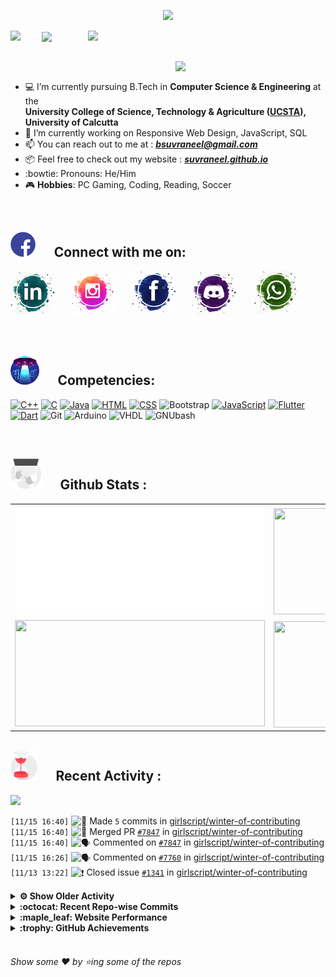 <!--
[![Header](https://raw.githubusercontent.com/Suvraneel/Suvraneel/master/res/Github%20readme%20Header.png "Portfolio Website")]
(https://suvraneel.github.io/)
-->
<p align="center">
<img src="https://profile-counter.glitch.me/{Suvraneel}/count.svg"></p>

<p>
  <a href=https://open.spotify.com/user/4bio4arq8izb9sba4ly6al54v>
   <img align="right" src="https://spotify-diablo.vercel.app/api/spotify" height=auto width="380">
  </a>
  <img align="center" src="https://readme-typing-svg.herokuapp.com?font=Playfair+Display&color=F70000&size=30&center=true&vCenter=true&multiline=true&weight=100&height=100&width=220&lines=Hey+there%2C;I'm+Suvraneel+!">
  <img align="left" src="https://media.tenor.com/images/043986fe5f470eeb6d86515e6cda30fe/tenor.gif" width="50">
</p>
<br>
<a href="https://suvraneel.github.io" target="_blank"><img align='right' src="https://raw.githubusercontent.com/Suvraneel/Suvraneel/master/res/readme_banner.gif" width="240" height="auto"></a>
<br>

- :computer: I’m currently pursuing B.Tech in **Computer Science & Engineering** at the  
   **University College of Science, Technology & Agriculture ([UCSTA](http://www.caluniv-ucsta.net/)), University of Calcutta**
- :crystal_ball: I’m currently working on Responsive Web Design, JavaScript, SQL
- :mailbox: You can reach out to me at : ***bsuvraneel@gmail.com***
- :package: Feel free to check out my website : [***suvraneel.github.io***](https://suvraneel.github.io/)
- :bowtie: Pronouns: He/Him
- :video_game: **Hobbies**: PC Gaming, Coding, Reading, Soccer

<br>
<h2 align=left>
<img src="https://raw.githubusercontent.com/Suvraneel/Suvraneel/master/res/social.gif" height="40" width= auto>
&nbsp;&nbsp;&nbsp;&nbsp;
Connect with me on:
<br></h2>

<p>
<a href="https://www.linkedin.com/in/suvraneel-bhuin" target="_blank">
<img src="https://raw.githubusercontent.com/Suvraneel/Suvraneel/master/res/in.png" height="70" width= auto></a>
&nbsp;&nbsp;&nbsp;&nbsp;&nbsp;
<a href="https://www.instagram.com/el_diablo_suvraneel" target="_blank">
<img src="https://github.com/Suvraneel/Suvraneel/blob/master/res/ig.png" height="70" width= auto></a>
&nbsp;&nbsp;&nbsp;&nbsp;&nbsp;
<!--<a href="https://github.com/Suvraneel" target="_blank">
<img src="https://raw.githubusercontent.com/Suvraneel/Suvraneel/master/res/github.png" height="35" width= auto></a>
&nbsp;&nbsp;&nbsp;&nbsp;&nbsp;-->
<a href="https://www.facebook.com/suvraneel.bhuin" target="_blank">
<img src="https://raw.githubusercontent.com/Suvraneel/Suvraneel/master/res/fb.png" height="70" width= auto></a>
&nbsp;&nbsp;&nbsp;&nbsp;&nbsp;
<a href="https://discord.com/users/851345743935045652/" id="discord">
<img src="https://raw.githubusercontent.com/Suvraneel/Suvraneel/master/res/dc.jpg" height="70" width= auto></a>
&nbsp;&nbsp;&nbsp;&nbsp;&nbsp;
<a href="https://api.whatsapp.com/send?phone=917001967224&text=Hi!%20Suvraneel!!" id="whatsapp">
<img src="https://raw.githubusercontent.com/Suvraneel/Suvraneel/master/res/wp.png" height="70" width= auto></a>
</p>

<!-- Attribution: "Icon made by Freepik from www.flaticon.com"-->
<!--
- **Gmail**: &nbsp;&nbsp;&nbsp;&nbsp;&nbsp;&nbsp;&nbsp;&nbsp;&nbsp;&nbsp;&nbsp;&nbsp; bsuvraneel@gmail.com
- **LinkedIn**: &nbsp;&nbsp;&nbsp;&nbsp;&nbsp;&nbsp;&nbsp;&nbsp; https://www.linkedin.com/in/suvraneel-bhuin/
- **Facebook**: &nbsp;&nbsp;&nbsp;&nbsp;&nbsp;&nbsp; https://www.facebook.com/suvraneel.bhuin
- **Instagram**: &nbsp;&nbsp;&nbsp;&nbsp;&nbsp; https://www.instagram.com/el_diablo_suvraneel
- **Discord**: &nbsp;&nbsp;&nbsp;&nbsp;&nbsp;&nbsp;&nbsp;&nbsp;&nbsp; https://discord.com/users/851345743935045652/
- **WhatsApp**: &nbsp;&nbsp;&nbsp; [+91 7001967224](https://api.whatsapp.com/send?phone=917001967224&text=Hi!%20Suvraneel!!)
-->

<br>
<h2 align=left>
<img src="https://raw.githubusercontent.com/Suvraneel/Suvraneel/master/res/ufo.gif" height="50" width= auto>
&nbsp;&nbsp;&nbsp;&nbsp;
Competencies:
<br></h2>

[![C++](https://img.shields.io/badge/CPP-blue?style=for-the-badge&logo=cplusplus&labelColor=006199)](https://github.com/Suvraneel/Codechef/search?l=c%2B%2B)
[![C](https://img.shields.io/badge/C-black?style=for-the-badge&logo=c&labelColor=black&color=404040)](https://github.com/Suvraneel/Codechef/search?l=C)
[![Java](https://img.shields.io/badge/Java-orange?style=for-the-badge&logo=java&labelColor=e65c00&color=FE7D37)](https://github.com/Suvraneel/Codechef/search?l=Java)
[![HTML](https://img.shields.io/badge/HTML5-black?style=for-the-badge&logo=html5&labelColor=black&color=red)](https://github.com/Suvraneel/Suvraneel.github.io/search?l=html)
[![CSS](https://img.shields.io/badge/CSS3-blue?style=for-the-badge&logo=css3&labelColor=006199)](https://github.com/Suvraneel/Suvraneel.github.io/search?l=CSS)
![Bootstrap](https://img.shields.io/badge/Bootstrap-purple?style=for-the-badge&logo=bootstrap&labelColor=black&color=7952B3)
[![JavaScript](https://img.shields.io/badge/Javascript-yellow?style=for-the-badge&logo=javascript&labelColor=black&color=DFA200)](https://github.com/Suvraneel/Suvraneel/search?l=javascript)
[![Flutter](https://img.shields.io/badge/Flutter-blue?style=for-the-badge&logo=flutter&labelColor=0a97c2&color=0dbdf2)](https://github.com/Suvraneel/Diablo-Music/search?l=dart)
[![Dart](https://img.shields.io/badge/Dart-blue?style=for-the-badge&logo=dart&labelColor=1f7a7a&color=2eb8b8)](https://github.com/Suvraneel/Diablo-Music/search?l=dart)
![Git](https://img.shields.io/badge/Git-red?style=for-the-badge&logo=git&labelColor=black&color=red)
![Arduino](https://img.shields.io/badge/Arduino-blue?style=for-the-badge&logo=arduino&labelColor=black&color=00979D)
![VHDL](https://img.shields.io/badge/VHDL-red?style=for-the-badge&logo=xilinx&labelColor=cc0000&color=ff4d4d)
![GNUbash](https://img.shields.io/badge/GNU_Bash-blue?style=for-the-badge&logo=gnubash&labelColor=black&color=4EAA25)

<br>
<h2 align=left>
<img src="https://raw.githubusercontent.com/Suvraneel/Suvraneel/master/res/laptop.gif" height="50" width= auto>
&nbsp;&nbsp;&nbsp;&nbsp;
Github Stats :
<br></h2>

<table>
  <tr>
    <td align="center">
      <img alt="" width="400" src="https://github.com/Suvraneel/Suvraneel/blob/master/metrics.plugin.isocalendar.svg">
    </td>
    <td align="center">
        <img align="right" src ="https://github-readme-stats.vercel.app/api/top-langs/?username=suvraneel&layout=compact&hide_border=true&theme=vision-friendly-dark&langs_count=10&hide=jupyter%20notebook,tex,php" height="170px" width="360px">
    </td>
  </tr>
  <tr>
    <td align="center">
      <img alt="" width="400" src="https://github-readme-stats.vercel.app/api?username=suvraneel&show_icons=true&theme=vision-friendly-dark&hide_border=true" width="360px" height="170px" >
    </td>
    <td align="center">
        <img align="right" src ="https://github-readme-streak-stats.herokuapp.com?user=suvraneel&theme=vision-friendly-dark&hide_border=true" width="360px" height="170px">
    </td>
  </tr>
</table>

<!--
  <img align="left" src="https://github.com/lowlighter/lowlighter/blob/master/metrics.plugin.isocalendar.svg" width="300" height="180">
  <img align="right" src ="https://github-readme-stats.vercel.app/api/top-langs/?username=suvraneel&layout=compact&hide_border=true&theme=vision-friendly-dark&langs_count=10&hide=jupyter%20notebook,tex,php" width="300" height="180">
  <img align="left" src = "https://github-readme-stats.vercel.app/api?username=suvraneel&show_icons=true&theme=vision-friendly-dark&hide_border=true" width="300" height="180">
  <img align="right" src = "https://github-readme-streak-stats.herokuapp.com?user=suvraneel&theme=vision-friendly-dark&hide_border=true" width="300" height="180">
-->

<h2 align="left">
<img src="https://raw.githubusercontent.com/Suvraneel/Suvraneel/master/res/hourglass1.gif" height="50" width= auto>
&nbsp;&nbsp;&nbsp;&nbsp;
Recent Activity :
<br></h2>

<img src="https://activity-graph.herokuapp.com/graph?username=Suvraneel&bg_color=000000&line=ffb812&area=true&color=8135fc&hide_border=true&hide_title=true">

<!--START_SECTION:activity-->
`[11/15 16:40]` <img alt="📝" src="https://github.com/cheesits456/github-activity-readme/raw/master/icons/commit.png" align="top" height="18"> Made `5` commits in [girlscript/winter-of-contributing](https://github.com/girlscript/winter-of-contributing)  
`[11/15 16:40]` <img alt="🎉" src="https://github.com/cheesits456/github-activity-readme/raw/master/icons/merge.png" align="top" height="18"> Merged PR [`#7847`](https://github.com//girlscript/winter-of-contributing/pull/7847 'Dynamic Programming : Rod Cutting') in [girlscript/winter-of-contributing](https://github.com/girlscript/winter-of-contributing)  
`[11/15 16:40]` <img alt="🗣" src="https://github.com/cheesits456/github-activity-readme/raw/master/icons/comment.png" align="top" height="18"> Commented on [`#7847`](https://github.com//girlscript/winter-of-contributing/issues/7847 'Dynamic Programming : Rod Cutting') in [girlscript/winter-of-contributing](https://github.com/girlscript/winter-of-contributing)  
`[11/15 16:26]` <img alt="🗣" src="https://github.com/cheesits456/github-activity-readme/raw/master/icons/comment.png" align="top" height="18"> Commented on [`#7760`](https://github.com//girlscript/winter-of-contributing/issues/7760 'OS - Shortest Job First Scheduling') in [girlscript/winter-of-contributing](https://github.com/girlscript/winter-of-contributing)  
`[11/13 13:22]` <img alt="❗️" src="https://github.com/cheesits456/github-activity-readme/raw/master/icons/issue.png" align="top" height="18"> Closed issue [`#1341`](https://github.com//girlscript/winter-of-contributing/issues/1341 'C_CPP: Single Inheritance Documentation') in [girlscript/winter-of-contributing](https://github.com/girlscript/winter-of-contributing)  

<details><summary><b> ⚙️ Show Older Activity</b></summary>

`[11/13 13:20]` <img alt="❌" src="https://github.com/cheesits456/github-activity-readme/raw/master/icons/pr-close.png" align="top" height="18"> Closed PR [`#6431`](https://github.com//girlscript/winter-of-contributing/pull/6431 'Structured Binding') in [girlscript/winter-of-contributing](https://github.com/girlscript/winter-of-contributing)  
`[11/13 13:19]` <img alt="❗️" src="https://github.com/cheesits456/github-activity-readme/raw/master/icons/issue.png" align="top" height="18"> Closed issue [`#7213`](https://github.com//girlscript/winter-of-contributing/issues/7213 'C_CPP: Why to Overload Operators Using Friend Functions?') in [girlscript/winter-of-contributing](https://github.com/girlscript/winter-of-contributing)  
`[11/13 13:19]` <img alt="📝" src="https://github.com/cheesits456/github-activity-readme/raw/master/icons/commit.png" align="top" height="18"> Made `5` commits in [girlscript/winter-of-contributing](https://github.com/girlscript/winter-of-contributing)  
`[11/13 13:19]` <img alt="🎉" src="https://github.com/cheesits456/github-activity-readme/raw/master/icons/merge.png" align="top" height="18"> Merged PR [`#7660`](https://github.com//girlscript/winter-of-contributing/pull/7660 'C_CPP: Why To Overload Operators Using Friend Functions') in [girlscript/winter-of-contributing](https://github.com/girlscript/winter-of-contributing)  
`[11/13 13:19]` <img alt="🗣" src="https://github.com/cheesits456/github-activity-readme/raw/master/icons/comment.png" align="top" height="18"> Commented on [`#7660`](https://github.com//girlscript/winter-of-contributing/issues/7660 'C_CPP: Why To Overload Operators Using Friend Functions') in [girlscript/winter-of-contributing](https://github.com/girlscript/winter-of-contributing)  
`[11/13 13:15]` <img alt="🗣" src="https://github.com/cheesits456/github-activity-readme/raw/master/icons/comment.png" align="top" height="18"> Commented on [`#7761`](https://github.com//girlscript/winter-of-contributing/issues/7761 'LCA of a Binary Tree') in [girlscript/winter-of-contributing](https://github.com/girlscript/winter-of-contributing)  
`[11/13 13:15]` <img alt="🎉" src="https://github.com/cheesits456/github-activity-readme/raw/master/icons/merge.png" align="top" height="18"> Merged PR [`#7761`](https://github.com//girlscript/winter-of-contributing/pull/7761 'LCA of a Binary Tree') in [girlscript/winter-of-contributing](https://github.com/girlscript/winter-of-contributing)  
`[11/13 13:15]` <img alt="📝" src="https://github.com/cheesits456/github-activity-readme/raw/master/icons/commit.png" align="top" height="18"> Made `7` commits in [girlscript/winter-of-contributing](https://github.com/girlscript/winter-of-contributing)  
`[11/13 13:10]` <img alt="❌" src="https://github.com/cheesits456/github-activity-readme/raw/master/icons/pr-close.png" align="top" height="18"> Closed PR [`#6421`](https://github.com//girlscript/winter-of-contributing/pull/6421 'Added inherit.md') in [girlscript/winter-of-contributing](https://github.com/girlscript/winter-of-contributing)  
`[11/13 13:08]` <img alt="🗣" src="https://github.com/cheesits456/github-activity-readme/raw/master/icons/comment.png" align="top" height="18"> Commented on [`#7760`](https://github.com//girlscript/winter-of-contributing/issues/7760 'OS - Shortest Job First Scheduling') in [girlscript/winter-of-contributing](https://github.com/girlscript/winter-of-contributing)  
`[11/11 19:43]` <img alt="❗️" src="https://github.com/cheesits456/github-activity-readme/raw/master/icons/issue.png" align="top" height="18"> Closed issue [`#7640`](https://github.com//girlscript/winter-of-contributing/issues/7640 'Adding Roman to Integer code to Brute Force') in [girlscript/winter-of-contributing](https://github.com/girlscript/winter-of-contributing)  
`[11/11 19:43]` <img alt="🗣" src="https://github.com/cheesits456/github-activity-readme/raw/master/icons/comment.png" align="top" height="18"> Commented on [`#7652`](https://github.com//girlscript/winter-of-contributing/issues/7652 'Create roman_to_integer.md') in [girlscript/winter-of-contributing](https://github.com/girlscript/winter-of-contributing)  
`[11/11 19:42]` <img alt="📝" src="https://github.com/cheesits456/github-activity-readme/raw/master/icons/commit.png" align="top" height="18"> Made `11` commits in [girlscript/winter-of-contributing](https://github.com/girlscript/winter-of-contributing)  
`[11/11 19:42]` <img alt="🎉" src="https://github.com/cheesits456/github-activity-readme/raw/master/icons/merge.png" align="top" height="18"> Merged PR [`#7652`](https://github.com//girlscript/winter-of-contributing/pull/7652 'Create roman_to_integer.md') in [girlscript/winter-of-contributing](https://github.com/girlscript/winter-of-contributing)  
`[11/11 11:10]` <img alt="🔍" src="https://github.com/cheesits456/github-activity-readme/raw/master/icons/review.png" align="top" height="18"> Reviewed [`#7652`](https://github.com//girlscript/winter-of-contributing/pull/7652 'Create roman_to_integer.md') in [girlscript/winter-of-contributing](https://github.com/girlscript/winter-of-contributing)  
`[11/11 07:25]` <img alt="🔍" src="https://github.com/cheesits456/github-activity-readme/raw/master/icons/review.png" align="top" height="18"> Reviewed [`#7652`](https://github.com//girlscript/winter-of-contributing/pull/7652 'Create roman_to_integer.md') in [girlscript/winter-of-contributing](https://github.com/girlscript/winter-of-contributing)  
`[11/11 07:25]` <img alt="🔍" src="https://github.com/cheesits456/github-activity-readme/raw/master/icons/review.png" align="top" height="18"> Reviewed [`#7652`](https://github.com//girlscript/winter-of-contributing/pull/7652 'Create roman_to_integer.md') in [girlscript/winter-of-contributing](https://github.com/girlscript/winter-of-contributing)  
`[11/11 07:21]` <img alt="❗️" src="https://github.com/cheesits456/github-activity-readme/raw/master/icons/issue.png" align="top" height="18"> Closed issue [`#7461`](https://github.com//girlscript/winter-of-contributing/issues/7461 'Input Buffer') in [girlscript/winter-of-contributing](https://github.com/girlscript/winter-of-contributing)  
`[11/11 07:21]` <img alt="📝" src="https://github.com/cheesits456/github-activity-readme/raw/master/icons/commit.png" align="top" height="18"> Made `2` commits in [girlscript/winter-of-contributing](https://github.com/girlscript/winter-of-contributing)  
`[11/11 07:21]` <img alt="🎉" src="https://github.com/cheesits456/github-activity-readme/raw/master/icons/merge.png" align="top" height="18"> Merged PR [`#7680`](https://github.com//girlscript/winter-of-contributing/pull/7680 'Input Buffer') in [girlscript/winter-of-contributing](https://github.com/girlscript/winter-of-contributing)  
`[11/10 21:11]` <img alt="❗️" src="https://github.com/cheesits456/github-activity-readme/raw/master/icons/issue.png" align="top" height="18"> Closed issue [`#4858`](https://github.com//girlscript/winter-of-contributing/issues/4858 'stringstream in cpp') in [girlscript/winter-of-contributing](https://github.com/girlscript/winter-of-contributing)  
`[11/10 21:10]` <img alt="❌" src="https://github.com/cheesits456/github-activity-readme/raw/master/icons/pr-close.png" align="top" height="18"> Closed PR [`#5042`](https://github.com//girlscript/winter-of-contributing/pull/5042 ' String stream #4858') in [girlscript/winter-of-contributing](https://github.com/girlscript/winter-of-contributing)  
`[11/10 21:09]` <img alt="❌" src="https://github.com/cheesits456/github-activity-readme/raw/master/icons/pr-close.png" align="top" height="18"> Closed PR [`#4534`](https://github.com//girlscript/winter-of-contributing/pull/4534 'C/CPP: Operator Precedence') in [girlscript/winter-of-contributing](https://github.com/girlscript/winter-of-contributing)  
`[11/10 21:09]` <img alt="❌" src="https://github.com/cheesits456/github-activity-readme/raw/master/icons/pr-close.png" align="top" height="18"> Closed PR [`#4126`](https://github.com//girlscript/winter-of-contributing/pull/4126 'Added documentation') in [girlscript/winter-of-contributing](https://github.com/girlscript/winter-of-contributing)  
`[11/10 21:08]` <img alt="❗️" src="https://github.com/cheesits456/github-activity-readme/raw/master/icons/issue.png" align="top" height="18"> Closed issue [`#6828`](https://github.com//girlscript/winter-of-contributing/issues/6828 'Introduction of Competitive Programming') in [girlscript/winter-of-contributing](https://github.com/girlscript/winter-of-contributing)  
`[11/10 21:08]` <img alt="❌" src="https://github.com/cheesits456/github-activity-readme/raw/master/icons/pr-close.png" align="top" height="18"> Closed PR [`#6829`](https://github.com//girlscript/winter-of-contributing/pull/6829 'Introduction of Competitive Programming') in [girlscript/winter-of-contributing](https://github.com/girlscript/winter-of-contributing)  
`[11/10 21:07]` <img alt="❌" src="https://github.com/cheesits456/github-activity-readme/raw/master/icons/pr-close.png" align="top" height="18"> Closed PR [`#5173`](https://github.com//girlscript/winter-of-contributing/pull/5173 'upper_triangular_matrix.md') in [girlscript/winter-of-contributing](https://github.com/girlscript/winter-of-contributing)  
`[11/10 21:06]` <img alt="❌" src="https://github.com/cheesits456/github-activity-readme/raw/master/icons/pr-close.png" align="top" height="18"> Closed PR [`#5094`](https://github.com//girlscript/winter-of-contributing/pull/5094 'Documentation on Introduction of Heaps') in [girlscript/winter-of-contributing](https://github.com/girlscript/winter-of-contributing)  
`[11/10 21:06]` <img alt="❗️" src="https://github.com/cheesits456/github-activity-readme/raw/master/icons/issue.png" align="top" height="18"> Closed issue [`#863`](https://github.com//girlscript/winter-of-contributing/issues/863 'C_CPP : Looping Control Structure') in [girlscript/winter-of-contributing](https://github.com/girlscript/winter-of-contributing)  
`[11/10 21:05]` <img alt="❌" src="https://github.com/cheesits456/github-activity-readme/raw/master/icons/pr-close.png" align="top" height="18"> Closed PR [`#4189`](https://github.com//girlscript/winter-of-contributing/pull/4189 'C_CPP : added  `Looping Control Structure.md` in C/C++') in [girlscript/winter-of-contributing](https://github.com/girlscript/winter-of-contributing)  
`[11/10 21:04]` <img alt="🗣" src="https://github.com/cheesits456/github-activity-readme/raw/master/icons/comment.png" align="top" height="18"> Commented on [`#7680`](https://github.com//girlscript/winter-of-contributing/issues/7680 'Input Buffer') in [girlscript/winter-of-contributing](https://github.com/girlscript/winter-of-contributing)  
`[11/10 21:04]` <img alt="❗️" src="https://github.com/cheesits456/github-activity-readme/raw/master/icons/issue.png" align="top" height="18"> Closed issue [`#7376`](https://github.com//girlscript/winter-of-contributing/issues/7376 'Operations in Binary Tree') in [girlscript/winter-of-contributing](https://github.com/girlscript/winter-of-contributing)  
`[11/10 21:04]` <img alt="🗣" src="https://github.com/cheesits456/github-activity-readme/raw/master/icons/comment.png" align="top" height="18"> Commented on [`#7705`](https://github.com//girlscript/winter-of-contributing/issues/7705 'Create Basic_operations.md') in [girlscript/winter-of-contributing](https://github.com/girlscript/winter-of-contributing)  
`[11/10 21:03]` <img alt="📝" src="https://github.com/cheesits456/github-activity-readme/raw/master/icons/commit.png" align="top" height="18"> Made `4` commits in [girlscript/winter-of-contributing](https://github.com/girlscript/winter-of-contributing)  
`[11/10 21:03]` <img alt="🎉" src="https://github.com/cheesits456/github-activity-readme/raw/master/icons/merge.png" align="top" height="18"> Merged PR [`#7705`](https://github.com//girlscript/winter-of-contributing/pull/7705 'Create Basic_operations.md') in [girlscript/winter-of-contributing](https://github.com/girlscript/winter-of-contributing)  
`[11/10 15:16]` <img alt="📝" src="https://github.com/cheesits456/github-activity-readme/raw/master/icons/commit.png" align="top" height="18"> Made `1` commit in [Suvraneel/fcc-machine-learning-with-python](https://github.com/Suvraneel/fcc-machine-learning-with-python)  
`[11/10 14:43]` <img alt="⭐" src="https://github.com/cheesits456/github-activity-readme/raw/master/icons/star.png" align="top" height="18"> Starred [hemenkapadia/getbhavcopy](https://github.com/hemenkapadia/getbhavcopy)  
`[11/10 14:41]` <img alt="⭐" src="https://github.com/cheesits456/github-activity-readme/raw/master/icons/star.png" align="top" height="18"> Starred [chakra-ui/chakra-ui](https://github.com/chakra-ui/chakra-ui)  
`[11/10 11:06]` <img alt="⭐" src="https://github.com/cheesits456/github-activity-readme/raw/master/icons/star.png" align="top" height="18"> Starred [react-designer/react-designer](https://github.com/react-designer/react-designer)  
`[11/10 10:53]` <img alt="⭐" src="https://github.com/cheesits456/github-activity-readme/raw/master/icons/star.png" align="top" height="18"> Starred [brillout/awesome-react-components](https://github.com/brillout/awesome-react-components)  
`[11/09 12:52]` <img alt="🗣" src="https://github.com/cheesits456/github-activity-readme/raw/master/icons/comment.png" align="top" height="18"> Commented on [`#7365`](https://github.com//girlscript/winter-of-contributing/issues/7365 'Infix To Postfix in C') in [girlscript/winter-of-contributing](https://github.com/girlscript/winter-of-contributing)  
`[11/09 12:47]` <img alt="❗️" src="https://github.com/cheesits456/github-activity-readme/raw/master/icons/issue.png" align="top" height="18"> Closed issue [`#6722`](https://github.com//girlscript/winter-of-contributing/issues/6722 'Revesing a Queue') in [girlscript/winter-of-contributing](https://github.com/girlscript/winter-of-contributing)  
`[11/09 12:47]` <img alt="📝" src="https://github.com/cheesits456/github-activity-readme/raw/master/icons/commit.png" align="top" height="18"> Made `11` commits in [girlscript/winter-of-contributing](https://github.com/girlscript/winter-of-contributing)  
`[11/09 12:47]` <img alt="🎉" src="https://github.com/cheesits456/github-activity-readme/raw/master/icons/merge.png" align="top" height="18"> Merged PR [`#7169`](https://github.com//girlscript/winter-of-contributing/pull/7169 'Reversing a queue') in [girlscript/winter-of-contributing](https://github.com/girlscript/winter-of-contributing)  
`[11/09 12:46]` <img alt="📝" src="https://github.com/cheesits456/github-activity-readme/raw/master/icons/commit.png" align="top" height="18"> Made `1` commit in [stutimohta20/winter-of-contributing](https://github.com/stutimohta20/winter-of-contributing)  
`[11/09 12:45]` <img alt="🗣" src="https://github.com/cheesits456/github-activity-readme/raw/master/icons/comment.png" align="top" height="18"> Commented on [`#7169`](https://github.com//girlscript/winter-of-contributing/issues/7169 'Reversing a queue') in [girlscript/winter-of-contributing](https://github.com/girlscript/winter-of-contributing)  
`[11/09 11:23]` <img alt="🔍" src="https://github.com/cheesits456/github-activity-readme/raw/master/icons/review.png" align="top" height="18"> Reviewed [`#7169`](https://github.com//girlscript/winter-of-contributing/pull/7169 'Reversing a queue') in [girlscript/winter-of-contributing](https://github.com/girlscript/winter-of-contributing)  
`[11/09 11:23]` <img alt="🔍" src="https://github.com/cheesits456/github-activity-readme/raw/master/icons/review.png" align="top" height="18"> Reviewed [`#7169`](https://github.com//girlscript/winter-of-contributing/pull/7169 'Reversing a queue') in [girlscript/winter-of-contributing](https://github.com/girlscript/winter-of-contributing)  
`[11/09 11:18]` <img alt="📝" src="https://github.com/cheesits456/github-activity-readme/raw/master/icons/commit.png" align="top" height="18"> Made `2` commits in [Suvraneel/Suvraneel](https://github.com/Suvraneel/Suvraneel)  
`[11/09 11:18]` <img alt="🎉" src="https://github.com/cheesits456/github-activity-readme/raw/master/icons/merge.png" align="top" height="18"> Merged PR [`#18`](https://github.com//Suvraneel/Suvraneel/pull/18 '[ImgBot] Optimize images') in [Suvraneel/Suvraneel](https://github.com/Suvraneel/Suvraneel)  
`[11/09 11:17]` <img alt="🔍" src="https://github.com/cheesits456/github-activity-readme/raw/master/icons/review.png" align="top" height="18"> Reviewed [`#7387`](https://github.com//girlscript/winter-of-contributing/pull/7387 'Calendar In C') in [girlscript/winter-of-contributing](https://github.com/girlscript/winter-of-contributing)  
`[11/09 11:17]` <img alt="🔍" src="https://github.com/cheesits456/github-activity-readme/raw/master/icons/review.png" align="top" height="18"> Reviewed [`#7387`](https://github.com//girlscript/winter-of-contributing/pull/7387 'Calendar In C') in [girlscript/winter-of-contributing](https://github.com/girlscript/winter-of-contributing)  
`[11/09 11:15]` <img alt="❗️" src="https://github.com/cheesits456/github-activity-readme/raw/master/icons/issue.png" align="top" height="18"> Closed issue [`#7424`](https://github.com//girlscript/winter-of-contributing/issues/7424 'Undefined Behaviour in C and CPP') in [girlscript/winter-of-contributing](https://github.com/girlscript/winter-of-contributing)  
`[11/09 11:14]` <img alt="📝" src="https://github.com/cheesits456/github-activity-readme/raw/master/icons/commit.png" align="top" height="18"> Made `4` commits in [girlscript/winter-of-contributing](https://github.com/girlscript/winter-of-contributing)  
`[11/09 11:14]` <img alt="🎉" src="https://github.com/cheesits456/github-activity-readme/raw/master/icons/merge.png" align="top" height="18"> Merged PR [`#7428`](https://github.com//girlscript/winter-of-contributing/pull/7428 'Undefined Behaviour in C/CPP') in [girlscript/winter-of-contributing](https://github.com/girlscript/winter-of-contributing)  
`[11/08 20:07]` <img alt="📝" src="https://github.com/cheesits456/github-activity-readme/raw/master/icons/commit.png" align="top" height="18"> Made `1` commit in [Suvraneel/fcc-machine-learning-with-python](https://github.com/Suvraneel/fcc-machine-learning-with-python)  
`[11/08 19:24]` <img alt="⭐" src="https://github.com/cheesits456/github-activity-readme/raw/master/icons/star.png" align="top" height="18"> Starred [swapniljariwala/nsepy](https://github.com/swapniljariwala/nsepy)  
`[11/08 19:21]` <img alt="📝" src="https://github.com/cheesits456/github-activity-readme/raw/master/icons/commit.png" align="top" height="18"> Made `1` commit in [Suvraneel/fcc-machine-learning-with-python](https://github.com/Suvraneel/fcc-machine-learning-with-python)  
`[11/08 16:18]` <img alt="⭐" src="https://github.com/cheesits456/github-activity-readme/raw/master/icons/star.png" align="top" height="18"> Starred [oukleon/CSCI795_finalproject_Stock_prediction](https://github.com/oukleon/CSCI795_finalproject_Stock_prediction)  
`[11/07 19:08]` <img alt="❗️" src="https://github.com/cheesits456/github-activity-readme/raw/master/icons/issue.png" align="top" height="18"> Closed issue [`#7439`](https://github.com//girlscript/winter-of-contributing/issues/7439 'Railway Reservation System') in [girlscript/winter-of-contributing](https://github.com/girlscript/winter-of-contributing)  
`[11/07 19:08]` <img alt="📝" src="https://github.com/cheesits456/github-activity-readme/raw/master/icons/commit.png" align="top" height="18"> Made `4` commits in [girlscript/winter-of-contributing](https://github.com/girlscript/winter-of-contributing)  
`[11/07 19:08]` <img alt="🎉" src="https://github.com/cheesits456/github-activity-readme/raw/master/icons/merge.png" align="top" height="18"> Merged PR [`#7443`](https://github.com//girlscript/winter-of-contributing/pull/7443 'Railway Reservation System') in [girlscript/winter-of-contributing](https://github.com/girlscript/winter-of-contributing)  
`[11/07 07:49]` <img alt="📝" src="https://github.com/cheesits456/github-activity-readme/raw/master/icons/commit.png" align="top" height="18"> Made `2` commits in [Suvraneel/Suvraneel](https://github.com/Suvraneel/Suvraneel)  
`[11/07 07:49]` <img alt="🎉" src="https://github.com/cheesits456/github-activity-readme/raw/master/icons/merge.png" align="top" height="18"> Merged PR [`#17`](https://github.com//Suvraneel/Suvraneel/pull/17 '[ImgBot] Optimize images') in [Suvraneel/Suvraneel](https://github.com/Suvraneel/Suvraneel)  
`[11/07 07:48]` <img alt="🗣" src="https://github.com/cheesits456/github-activity-readme/raw/master/icons/comment.png" align="top" height="18"> Commented on [`#7382`](https://github.com//girlscript/winter-of-contributing/issues/7382 'Constant Declaration') in [girlscript/winter-of-contributing](https://github.com/girlscript/winter-of-contributing)  
`[11/07 07:48]` <img alt="❗️" src="https://github.com/cheesits456/github-activity-readme/raw/master/icons/issue.png" align="top" height="18"> Closed issue [`#7380`](https://github.com//girlscript/winter-of-contributing/issues/7380 'Constant Declaration') in [girlscript/winter-of-contributing](https://github.com/girlscript/winter-of-contributing)  
`[11/07 07:48]` <img alt="📝" src="https://github.com/cheesits456/github-activity-readme/raw/master/icons/commit.png" align="top" height="18"> Made `3` commits in [girlscript/winter-of-contributing](https://github.com/girlscript/winter-of-contributing)  
`[11/07 07:48]` <img alt="🎉" src="https://github.com/cheesits456/github-activity-readme/raw/master/icons/merge.png" align="top" height="18"> Merged PR [`#7382`](https://github.com//girlscript/winter-of-contributing/pull/7382 'Constant Declaration') in [girlscript/winter-of-contributing](https://github.com/girlscript/winter-of-contributing)  
`[11/07 07:46]` <img alt="❗️" src="https://github.com/cheesits456/github-activity-readme/raw/master/icons/issue.png" align="top" height="18"> Closed issue [`#6208`](https://github.com//girlscript/winter-of-contributing/issues/6208 'Egg Dropping') in [girlscript/winter-of-contributing](https://github.com/girlscript/winter-of-contributing)  
`[11/07 07:46]` <img alt="📝" src="https://github.com/cheesits456/github-activity-readme/raw/master/icons/commit.png" align="top" height="18"> Made `6` commits in [girlscript/winter-of-contributing](https://github.com/girlscript/winter-of-contributing)  
`[11/07 07:46]` <img alt="🎉" src="https://github.com/cheesits456/github-activity-readme/raw/master/icons/merge.png" align="top" height="18"> Merged PR [`#6209`](https://github.com//girlscript/winter-of-contributing/pull/6209 'Egg Dropping') in [girlscript/winter-of-contributing](https://github.com/girlscript/winter-of-contributing)  
`[11/06 12:09]` <img alt="🗣" src="https://github.com/cheesits456/github-activity-readme/raw/master/icons/comment.png" align="top" height="18"> Commented on [`#7382`](https://github.com//girlscript/winter-of-contributing/issues/7382 'Constant Declaration') in [girlscript/winter-of-contributing](https://github.com/girlscript/winter-of-contributing)  
`[11/06 12:08]` <img alt="❗️" src="https://github.com/cheesits456/github-activity-readme/raw/master/icons/issue.png" align="top" height="18"> Closed issue [`#2038`](https://github.com//girlscript/winter-of-contributing/issues/2038 'Matrix ') in [girlscript/winter-of-contributing](https://github.com/girlscript/winter-of-contributing)  
`[11/06 12:07]` <img alt="❗️" src="https://github.com/cheesits456/github-activity-readme/raw/master/icons/issue.png" align="top" height="18"> Closed issue [`#7095`](https://github.com//girlscript/winter-of-contributing/issues/7095 'Program for matrix multiplication of 2-D array in c') in [girlscript/winter-of-contributing](https://github.com/girlscript/winter-of-contributing)  
`[11/06 12:07]` <img alt="📝" src="https://github.com/cheesits456/github-activity-readme/raw/master/icons/commit.png" align="top" height="18"> Made `6` commits in [girlscript/winter-of-contributing](https://github.com/girlscript/winter-of-contributing)  
`[11/06 12:07]` <img alt="🎉" src="https://github.com/cheesits456/github-activity-readme/raw/master/icons/merge.png" align="top" height="18"> Merged PR [`#7096`](https://github.com//girlscript/winter-of-contributing/pull/7096 'Program for matrix multiplication of 2-D array in c') in [girlscript/winter-of-contributing](https://github.com/girlscript/winter-of-contributing)  
`[11/06 12:07]` <img alt="🗣" src="https://github.com/cheesits456/github-activity-readme/raw/master/icons/comment.png" align="top" height="18"> Commented on [`#7096`](https://github.com//girlscript/winter-of-contributing/issues/7096 'Program for matrix multiplication of 2-D array in c') in [girlscript/winter-of-contributing](https://github.com/girlscript/winter-of-contributing)  
`[11/06 08:03]` <img alt="🔍" src="https://github.com/cheesits456/github-activity-readme/raw/master/icons/review.png" align="top" height="18"> Reviewed [`#6209`](https://github.com//girlscript/winter-of-contributing/pull/6209 'Egg Dropping') in [girlscript/winter-of-contributing](https://github.com/girlscript/winter-of-contributing)  
`[11/06 07:55]` <img alt="📝" src="https://github.com/cheesits456/github-activity-readme/raw/master/icons/commit.png" align="top" height="18"> Made `805` commits in [ikavyajain/winter-of-contributing](https://github.com/ikavyajain/winter-of-contributing)  
`[11/06 06:47]` <img alt="📝" src="https://github.com/cheesits456/github-activity-readme/raw/master/icons/commit.png" align="top" height="18"> Made `2` commits in [Suvraneel/Suvraneel](https://github.com/Suvraneel/Suvraneel)  
`[11/06 06:47]` <img alt="🎉" src="https://github.com/cheesits456/github-activity-readme/raw/master/icons/merge.png" align="top" height="18"> Merged PR [`#16`](https://github.com//Suvraneel/Suvraneel/pull/16 '[ImgBot] Optimize images') in [Suvraneel/Suvraneel](https://github.com/Suvraneel/Suvraneel)  
`[11/05 17:30]` <img alt="❌" src="https://github.com/cheesits456/github-activity-readme/raw/master/icons/pr-close.png" align="top" height="18"> Closed PR [`#1552`](https://github.com//girlscript/winter-of-contributing/pull/1552 'Python_Stack&_Queue') in [girlscript/winter-of-contributing](https://github.com/girlscript/winter-of-contributing)  
`[11/04 20:50]` <img alt="📝" src="https://github.com/cheesits456/github-activity-readme/raw/master/icons/commit.png" align="top" height="18"> Made `2` commits in [Suvraneel/Suvraneel](https://github.com/Suvraneel/Suvraneel)  
`[11/04 20:50]` <img alt="🎉" src="https://github.com/cheesits456/github-activity-readme/raw/master/icons/merge.png" align="top" height="18"> Merged PR [`#15`](https://github.com//Suvraneel/Suvraneel/pull/15 '[ImgBot] Optimize images') in [Suvraneel/Suvraneel](https://github.com/Suvraneel/Suvraneel)  
`[11/04 11:57]` <img alt="📝" src="https://github.com/cheesits456/github-activity-readme/raw/master/icons/commit.png" align="top" height="18"> Made `10` commits in [girlscript/winter-of-contributing](https://github.com/girlscript/winter-of-contributing)  
`[11/04 11:33]` <img alt="❗️" src="https://github.com/cheesits456/github-activity-readme/raw/master/icons/issue.png" align="top" height="18"> Closed issue [`#7122`](https://github.com//girlscript/winter-of-contributing/issues/7122 'C_CPP : Interpolation Search in document form') in [girlscript/winter-of-contributing](https://github.com/girlscript/winter-of-contributing)  
`[11/04 11:33]` <img alt="📝" src="https://github.com/cheesits456/github-activity-readme/raw/master/icons/commit.png" align="top" height="18"> Made `7` commits in [girlscript/winter-of-contributing](https://github.com/girlscript/winter-of-contributing)  
`[11/04 11:33]` <img alt="🎉" src="https://github.com/cheesits456/github-activity-readme/raw/master/icons/merge.png" align="top" height="18"> Merged PR [`#7126`](https://github.com//girlscript/winter-of-contributing/pull/7126 'C_CPP : Interpolation Search in Document Form') in [girlscript/winter-of-contributing](https://github.com/girlscript/winter-of-contributing)  
`[11/04 11:32]` <img alt="📝" src="https://github.com/cheesits456/github-activity-readme/raw/master/icons/commit.png" align="top" height="18"> Made `86` commits in [Pranshu321/winter-of-contributing](https://github.com/Pranshu321/winter-of-contributing)  
`[11/04 11:32]` <img alt="🔍" src="https://github.com/cheesits456/github-activity-readme/raw/master/icons/review.png" align="top" height="18"> Reviewed [`#7126`](https://github.com//girlscript/winter-of-contributing/pull/7126 'C_CPP : Interpolation Search in Document Form') in [girlscript/winter-of-contributing](https://github.com/girlscript/winter-of-contributing)  
`[11/04 11:32]` <img alt="📝" src="https://github.com/cheesits456/github-activity-readme/raw/master/icons/commit.png" align="top" height="18"> Made `1` commit in [Pranshu321/winter-of-contributing](https://github.com/Pranshu321/winter-of-contributing)  
`[11/04 11:31]` <img alt="📝" src="https://github.com/cheesits456/github-activity-readme/raw/master/icons/commit.png" align="top" height="18"> Made `2` commits in [girlscript/winter-of-contributing](https://github.com/girlscript/winter-of-contributing)  
`[11/04 11:29]` <img alt="❗️" src="https://github.com/cheesits456/github-activity-readme/raw/master/icons/issue.png" align="top" height="18"> Closed issue [`#7221`](https://github.com//girlscript/winter-of-contributing/issues/7221 'Audio for passing parameters to the function') in [girlscript/winter-of-contributing](https://github.com/girlscript/winter-of-contributing)  
`[11/04 11:29]` <img alt="📝" src="https://github.com/cheesits456/github-activity-readme/raw/master/icons/commit.png" align="top" height="18"> Made `3` commits in [girlscript/winter-of-contributing](https://github.com/girlscript/winter-of-contributing)  
`[11/04 11:29]` <img alt="🎉" src="https://github.com/cheesits456/github-activity-readme/raw/master/icons/merge.png" align="top" height="18"> Merged PR [`#7222`](https://github.com//girlscript/winter-of-contributing/pull/7222 'Added Audio for Passing Parameters to a function') in [girlscript/winter-of-contributing](https://github.com/girlscript/winter-of-contributing)  
`[11/04 11:28]` <img alt="❗️" src="https://github.com/cheesits456/github-activity-readme/raw/master/icons/issue.png" align="top" height="18"> Closed issue [`#7260`](https://github.com//girlscript/winter-of-contributing/issues/7260 'Middle Of a Singly Linked List [Documentation]') in [girlscript/winter-of-contributing](https://github.com/girlscript/winter-of-contributing)  
`[11/04 11:28]` <img alt="📝" src="https://github.com/cheesits456/github-activity-readme/raw/master/icons/commit.png" align="top" height="18"> Made `8` commits in [girlscript/winter-of-contributing](https://github.com/girlscript/winter-of-contributing)  
`[11/04 11:28]` <img alt="🎉" src="https://github.com/cheesits456/github-activity-readme/raw/master/icons/merge.png" align="top" height="18"> Merged PR [`#7261`](https://github.com//girlscript/winter-of-contributing/pull/7261 'Middle_Element_Of_Singly_Linked_List_C++.md') in [girlscript/winter-of-contributing](https://github.com/girlscript/winter-of-contributing)  
`[11/04 11:28]` <img alt="🗣" src="https://github.com/cheesits456/github-activity-readme/raw/master/icons/comment.png" align="top" height="18"> Commented on [`#7261`](https://github.com//girlscript/winter-of-contributing/issues/7261 'Middle_Element_Of_Singly_Linked_List_C++.md') in [girlscript/winter-of-contributing](https://github.com/girlscript/winter-of-contributing)  
`[11/04 11:25]` <img alt="🔍" src="https://github.com/cheesits456/github-activity-readme/raw/master/icons/review.png" align="top" height="18"> Reviewed [`#7126`](https://github.com//girlscript/winter-of-contributing/pull/7126 'C_CPP : Interpolation Search in Document Form') in [girlscript/winter-of-contributing](https://github.com/girlscript/winter-of-contributing)  
`[11/04 05:18]` <img alt="🗣" src="https://github.com/cheesits456/github-activity-readme/raw/master/icons/comment.png" align="top" height="18"> Commented on [`#7261`](https://github.com//girlscript/winter-of-contributing/issues/7261 'Create Middle_Element_Of_Singly_Linked_List_C++.md') in [girlscript/winter-of-contributing](https://github.com/girlscript/winter-of-contributing)  
`[11/03 21:29]` <img alt="📝" src="https://github.com/cheesits456/github-activity-readme/raw/master/icons/commit.png" align="top" height="18"> Made `2` commits in [Suvraneel/Suvraneel](https://github.com/Suvraneel/Suvraneel)  
`[11/03 21:29]` <img alt="🎉" src="https://github.com/cheesits456/github-activity-readme/raw/master/icons/merge.png" align="top" height="18"> Merged PR [`#14`](https://github.com//Suvraneel/Suvraneel/pull/14 '[ImgBot] Optimize images') in [Suvraneel/Suvraneel](https://github.com/Suvraneel/Suvraneel)  
`[11/03 20:48]` <img alt="🗣" src="https://github.com/cheesits456/github-activity-readme/raw/master/icons/comment.png" align="top" height="18"> Commented on [`#7103`](https://github.com//girlscript/winter-of-contributing/issues/7103 'C/C++: Card shuffle') in [girlscript/winter-of-contributing](https://github.com/girlscript/winter-of-contributing)  
`[11/03 20:46]` <img alt="🔍" src="https://github.com/cheesits456/github-activity-readme/raw/master/icons/review.png" align="top" height="18"> Reviewed [`#7103`](https://github.com//girlscript/winter-of-contributing/pull/7103 'C/C++: Card shuffle') in [girlscript/winter-of-contributing](https://github.com/girlscript/winter-of-contributing)  
`[11/03 20:46]` <img alt="🔍" src="https://github.com/cheesits456/github-activity-readme/raw/master/icons/review.png" align="top" height="18"> Reviewed [`#7103`](https://github.com//girlscript/winter-of-contributing/pull/7103 'C/C++: Card shuffle') in [girlscript/winter-of-contributing](https://github.com/girlscript/winter-of-contributing)  
`[11/03 15:18]` <img alt="❗️" src="https://github.com/cheesits456/github-activity-readme/raw/master/icons/issue.png" align="top" height="18"> Closed issue [`#6785`](https://github.com//girlscript/winter-of-contributing/issues/6785 'Dijkstra Algorithm [shortest path]') in [girlscript/winter-of-contributing](https://github.com/girlscript/winter-of-contributing)  
`[11/03 15:18]` <img alt="📝" src="https://github.com/cheesits456/github-activity-readme/raw/master/icons/commit.png" align="top" height="18"> Made `9` commits in [girlscript/winter-of-contributing](https://github.com/girlscript/winter-of-contributing)  
`[11/03 15:18]` <img alt="🎉" src="https://github.com/cheesits456/github-activity-readme/raw/master/icons/merge.png" align="top" height="18"> Merged PR [`#6856`](https://github.com//girlscript/winter-of-contributing/pull/6856 'Dijkstra\'s Algorithm') in [girlscript/winter-of-contributing](https://github.com/girlscript/winter-of-contributing)  
`[11/03 15:18]` <img alt="🗣" src="https://github.com/cheesits456/github-activity-readme/raw/master/icons/comment.png" align="top" height="18"> Commented on [`#6856`](https://github.com//girlscript/winter-of-contributing/issues/6856 'Dijkstra\'s Algorithm') in [girlscript/winter-of-contributing](https://github.com/girlscript/winter-of-contributing)  
`[11/03 13:53]` <img alt="🗣" src="https://github.com/cheesits456/github-activity-readme/raw/master/icons/comment.png" align="top" height="18"> Commented on [`#7232`](https://github.com//girlscript/winter-of-contributing/issues/7232 'Concepts of Friend Functions in Cpp') in [girlscript/winter-of-contributing](https://github.com/girlscript/winter-of-contributing)  
`[11/03 13:18]` <img alt="❗️" src="https://github.com/cheesits456/github-activity-readme/raw/master/icons/issue.png" align="top" height="18"> Closed issue [`#6724`](https://github.com//girlscript/winter-of-contributing/issues/6724 'Structured Binding') in [girlscript/winter-of-contributing](https://github.com/girlscript/winter-of-contributing)  
`[11/03 13:18]` <img alt="🗣" src="https://github.com/cheesits456/github-activity-readme/raw/master/icons/comment.png" align="top" height="18"> Commented on [`#6728`](https://github.com//girlscript/winter-of-contributing/issues/6728 'Structured Binding') in [girlscript/winter-of-contributing](https://github.com/girlscript/winter-of-contributing)  
`[11/03 13:18]` <img alt="📝" src="https://github.com/cheesits456/github-activity-readme/raw/master/icons/commit.png" align="top" height="18"> Made `7` commits in [girlscript/winter-of-contributing](https://github.com/girlscript/winter-of-contributing)  
`[11/03 13:18]` <img alt="🎉" src="https://github.com/cheesits456/github-activity-readme/raw/master/icons/merge.png" align="top" height="18"> Merged PR [`#6728`](https://github.com//girlscript/winter-of-contributing/pull/6728 'Structured Binding') in [girlscript/winter-of-contributing](https://github.com/girlscript/winter-of-contributing)  
`[11/03 13:17]` <img alt="📝" src="https://github.com/cheesits456/github-activity-readme/raw/master/icons/commit.png" align="top" height="18"> Made `2` commits in [Megha0606/winter-of-contributing](https://github.com/Megha0606/winter-of-contributing)  
`[11/03 11:53]` <img alt="🔍" src="https://github.com/cheesits456/github-activity-readme/raw/master/icons/review.png" align="top" height="18"> Reviewed [`#7126`](https://github.com//girlscript/winter-of-contributing/pull/7126 'C_CPP : Interpolation Search in Document Form') in [girlscript/winter-of-contributing](https://github.com/girlscript/winter-of-contributing)  
`[11/03 11:53]` <img alt="🔍" src="https://github.com/cheesits456/github-activity-readme/raw/master/icons/review.png" align="top" height="18"> Reviewed [`#7126`](https://github.com//girlscript/winter-of-contributing/pull/7126 'C_CPP : Interpolation Search in Document Form') in [girlscript/winter-of-contributing](https://github.com/girlscript/winter-of-contributing)  
`[11/03 11:51]` <img alt="🗣" src="https://github.com/cheesits456/github-activity-readme/raw/master/icons/comment.png" align="top" height="18"> Commented on [`#7087`](https://github.com//girlscript/winter-of-contributing/issues/7087 'Create Sort_two_array_without_extra_space.md') in [girlscript/winter-of-contributing](https://github.com/girlscript/winter-of-contributing)  
`[11/03 11:50]` <img alt="❌" src="https://github.com/cheesits456/github-activity-readme/raw/master/icons/pr-close.png" align="top" height="18"> Reopened PR [`#7087`](https://github.com//girlscript/winter-of-contributing/pull/7087 'Create Sort_two_array_without_extra_space.md') in [girlscript/winter-of-contributing](https://github.com/girlscript/winter-of-contributing)  
`[11/03 11:50]` <img alt="❌" src="https://github.com/cheesits456/github-activity-readme/raw/master/icons/pr-close.png" align="top" height="18"> Closed PR [`#7087`](https://github.com//girlscript/winter-of-contributing/pull/7087 'Create Sort_two_array_without_extra_space.md') in [girlscript/winter-of-contributing](https://github.com/girlscript/winter-of-contributing)  
`[11/03 11:47]` <img alt="🗣" src="https://github.com/cheesits456/github-activity-readme/raw/master/icons/comment.png" align="top" height="18"> Commented on [`#6331`](https://github.com//girlscript/winter-of-contributing/issues/6331 'Heap Sort in C') in [girlscript/winter-of-contributing](https://github.com/girlscript/winter-of-contributing)  
`[11/03 11:47]` <img alt="🔍" src="https://github.com/cheesits456/github-activity-readme/raw/master/icons/review.png" align="top" height="18"> Reviewed [`#6331`](https://github.com//girlscript/winter-of-contributing/pull/6331 'Heap Sort in C') in [girlscript/winter-of-contributing](https://github.com/girlscript/winter-of-contributing)  
`[11/03 11:46]` <img alt="❌" src="https://github.com/cheesits456/github-activity-readme/raw/master/icons/pr-close.png" align="top" height="18"> Closed PR [`#6331`](https://github.com//girlscript/winter-of-contributing/pull/6331 'Heap Sort in C') in [girlscript/winter-of-contributing](https://github.com/girlscript/winter-of-contributing)  
`[11/03 11:46]` <img alt="🔍" src="https://github.com/cheesits456/github-activity-readme/raw/master/icons/review.png" align="top" height="18"> Reviewed [`#6331`](https://github.com//girlscript/winter-of-contributing/pull/6331 'Heap Sort in C') in [girlscript/winter-of-contributing](https://github.com/girlscript/winter-of-contributing)  
`[11/03 11:46]` <img alt="🔍" src="https://github.com/cheesits456/github-activity-readme/raw/master/icons/review.png" align="top" height="18"> Reviewed [`#6331`](https://github.com//girlscript/winter-of-contributing/pull/6331 'Heap Sort in C') in [girlscript/winter-of-contributing](https://github.com/girlscript/winter-of-contributing)  
`[11/03 11:42]` <img alt="❌" src="https://github.com/cheesits456/github-activity-readme/raw/master/icons/pr-close.png" align="top" height="18"> Closed PR [`#7232`](https://github.com//girlscript/winter-of-contributing/pull/7232 'Concepts of Friend Functions in Cpp') in [girlscript/winter-of-contributing](https://github.com/girlscript/winter-of-contributing)  
`[11/03 11:41]` <img alt="🗣" src="https://github.com/cheesits456/github-activity-readme/raw/master/icons/comment.png" align="top" height="18"> Commented on [`#5549`](https://github.com//girlscript/winter-of-contributing/issues/5549 'Assignment operators in C++') in [girlscript/winter-of-contributing](https://github.com/girlscript/winter-of-contributing)  
`[11/03 07:08]` <img alt="❗️" src="https://github.com/cheesits456/github-activity-readme/raw/master/icons/issue.png" align="top" height="18"> Closed issue [`#5501`](https://github.com//girlscript/winter-of-contributing/issues/5501 'Assignment operators in c++') in [girlscript/winter-of-contributing](https://github.com/girlscript/winter-of-contributing)  
`[11/03 07:08]` <img alt="📝" src="https://github.com/cheesits456/github-activity-readme/raw/master/icons/commit.png" align="top" height="18"> Made `28` commits in [girlscript/winter-of-contributing](https://github.com/girlscript/winter-of-contributing)  
`[11/03 07:08]` <img alt="🎉" src="https://github.com/cheesits456/github-activity-readme/raw/master/icons/merge.png" align="top" height="18"> Merged PR [`#5549`](https://github.com//girlscript/winter-of-contributing/pull/5549 'Assignment operators in C++') in [girlscript/winter-of-contributing](https://github.com/girlscript/winter-of-contributing)  
`[11/03 07:07]` <img alt="📝" src="https://github.com/cheesits456/github-activity-readme/raw/master/icons/commit.png" align="top" height="18"> Made `4` commits in [shreyarai05/winter-of-contributing](https://github.com/shreyarai05/winter-of-contributing)  
`[11/03 07:03]` <img alt="🔍" src="https://github.com/cheesits456/github-activity-readme/raw/master/icons/review.png" align="top" height="18"> Reviewed [`#6856`](https://github.com//girlscript/winter-of-contributing/pull/6856 'Dijkstra\'s Algorithm') in [girlscript/winter-of-contributing](https://github.com/girlscript/winter-of-contributing)  
`[11/03 07:02]` <img alt="🔍" src="https://github.com/cheesits456/github-activity-readme/raw/master/icons/review.png" align="top" height="18"> Reviewed [`#6856`](https://github.com//girlscript/winter-of-contributing/pull/6856 'Dijkstra\'s Algorithm') in [girlscript/winter-of-contributing](https://github.com/girlscript/winter-of-contributing)  
`[11/03 07:02]` <img alt="🔍" src="https://github.com/cheesits456/github-activity-readme/raw/master/icons/review.png" align="top" height="18"> Reviewed [`#6856`](https://github.com//girlscript/winter-of-contributing/pull/6856 'Dijkstra\'s Algorithm') in [girlscript/winter-of-contributing](https://github.com/girlscript/winter-of-contributing)  
`[11/02 20:08]` <img alt="🗣" src="https://github.com/cheesits456/github-activity-readme/raw/master/icons/comment.png" align="top" height="18"> Commented on [`#5549`](https://github.com//girlscript/winter-of-contributing/issues/5549 'Assignment operators in C++') in [girlscript/winter-of-contributing](https://github.com/girlscript/winter-of-contributing)  
`[11/02 20:04]` <img alt="🔍" src="https://github.com/cheesits456/github-activity-readme/raw/master/icons/review.png" align="top" height="18"> Reviewed [`#6728`](https://github.com//girlscript/winter-of-contributing/pull/6728 'Structured Binding') in [girlscript/winter-of-contributing](https://github.com/girlscript/winter-of-contributing)  
`[11/02 20:04]` <img alt="🗣" src="https://github.com/cheesits456/github-activity-readme/raw/master/icons/comment.png" align="top" height="18"> Commented on [`#6728`](https://github.com//girlscript/winter-of-contributing/issues/6728 'Structured Binding') in [girlscript/winter-of-contributing](https://github.com/girlscript/winter-of-contributing)  
`[11/02 19:59]` <img alt="📝" src="https://github.com/cheesits456/github-activity-readme/raw/master/icons/commit.png" align="top" height="18"> Made `2` commits in [Suvraneel/Suvraneel](https://github.com/Suvraneel/Suvraneel)  
`[11/02 19:59]` <img alt="🎉" src="https://github.com/cheesits456/github-activity-readme/raw/master/icons/merge.png" align="top" height="18"> Merged PR [`#13`](https://github.com//Suvraneel/Suvraneel/pull/13 '[ImgBot] Optimize images') in [Suvraneel/Suvraneel](https://github.com/Suvraneel/Suvraneel)  
`[11/02 16:49]` <img alt="⭐" src="https://github.com/cheesits456/github-activity-readme/raw/master/icons/star.png" align="top" height="18"> Starred [dibgerge/ml-coursera-python-assignments](https://github.com/dibgerge/ml-coursera-python-assignments)  
`[11/02 08:02]` <img alt="❗️" src="https://github.com/cheesits456/github-activity-readme/raw/master/icons/issue.png" align="top" height="18"> Closed issue [`#2898`](https://github.com//ZoranPandovski/al-go-rithms/issues/2898 '[C++] optimal Page Replacement Algorithm') in [ZoranPandovski/al-go-rithms](https://github.com/ZoranPandovski/al-go-rithms)  
`[11/02 07:51]` <img alt="🔍" src="https://github.com/cheesits456/github-activity-readme/raw/master/icons/review.png" align="top" height="18"> Reviewed [`#7169`](https://github.com//girlscript/winter-of-contributing/pull/7169 'Reversing a queue') in [girlscript/winter-of-contributing](https://github.com/girlscript/winter-of-contributing)  
`[11/02 07:51]` <img alt="🔍" src="https://github.com/cheesits456/github-activity-readme/raw/master/icons/review.png" align="top" height="18"> Reviewed [`#7169`](https://github.com//girlscript/winter-of-contributing/pull/7169 'Reversing a queue') in [girlscript/winter-of-contributing](https://github.com/girlscript/winter-of-contributing)  
`[11/02 07:42]` <img alt="🗣" src="https://github.com/cheesits456/github-activity-readme/raw/master/icons/comment.png" align="top" height="18"> Commented on [`#5549`](https://github.com//girlscript/winter-of-contributing/issues/5549 'Assignment operators in C++') in [girlscript/winter-of-contributing](https://github.com/girlscript/winter-of-contributing)  
`[11/01 21:31]` <img alt="🗣" src="https://github.com/cheesits456/github-activity-readme/raw/master/icons/comment.png" align="top" height="18"> Commented on [`#5549`](https://github.com//girlscript/winter-of-contributing/issues/5549 'Assignment operators in C++') in [girlscript/winter-of-contributing](https://github.com/girlscript/winter-of-contributing)  
`[11/01 21:25]` <img alt="📝" src="https://github.com/cheesits456/github-activity-readme/raw/master/icons/commit.png" align="top" height="18"> Made `1` commit in [shreyarai05/winter-of-contributing](https://github.com/shreyarai05/winter-of-contributing)  
`[11/01 21:23]` <img alt="📝" src="https://github.com/cheesits456/github-activity-readme/raw/master/icons/commit.png" align="top" height="18"> Made `2` commits in [Suvraneel/Suvraneel](https://github.com/Suvraneel/Suvraneel)  
`[11/01 21:23]` <img alt="🎉" src="https://github.com/cheesits456/github-activity-readme/raw/master/icons/merge.png" align="top" height="18"> Merged PR [`#12`](https://github.com//Suvraneel/Suvraneel/pull/12 '[ImgBot] Optimize images') in [Suvraneel/Suvraneel](https://github.com/Suvraneel/Suvraneel)  
`[11/01 15:02]` <img alt="🗣" src="https://github.com/cheesits456/github-activity-readme/raw/master/icons/comment.png" align="top" height="18"> Commented on [`#6251`](https://github.com//girlscript/winter-of-contributing/issues/6251 'Added Documentation And Program of Bitmasking') in [girlscript/winter-of-contributing](https://github.com/girlscript/winter-of-contributing)  
`[11/01 14:45]` <img alt="❌" src="https://github.com/cheesits456/github-activity-readme/raw/master/icons/pr-close.png" align="top" height="18"> Closed PR [`#6251`](https://github.com//girlscript/winter-of-contributing/pull/6251 'Added Documentation And Program of Bitmasking') in [girlscript/winter-of-contributing](https://github.com/girlscript/winter-of-contributing)  
`[11/01 14:45]` <img alt="🗣" src="https://github.com/cheesits456/github-activity-readme/raw/master/icons/comment.png" align="top" height="18"> Commented on [`#6251`](https://github.com//girlscript/winter-of-contributing/issues/6251 'Added Documentation And Program of Bitmasking') in [girlscript/winter-of-contributing](https://github.com/girlscript/winter-of-contributing)  
`[11/01 14:41]` <img alt="🔍" src="https://github.com/cheesits456/github-activity-readme/raw/master/icons/review.png" align="top" height="18"> Reviewed [`#5549`](https://github.com//girlscript/winter-of-contributing/pull/5549 'Assignment operators in C++') in [girlscript/winter-of-contributing](https://github.com/girlscript/winter-of-contributing)  
`[11/01 14:39]` <img alt="📝" src="https://github.com/cheesits456/github-activity-readme/raw/master/icons/commit.png" align="top" height="18"> Made `1` commit in [shreyarai05/winter-of-contributing](https://github.com/shreyarai05/winter-of-contributing)  
`[11/01 14:35]` <img alt="🗣" src="https://github.com/cheesits456/github-activity-readme/raw/master/icons/comment.png" align="top" height="18"> Commented on [`#7107`](https://github.com//girlscript/winter-of-contributing/issues/7107 'Added Knights Tour Problem') in [girlscript/winter-of-contributing](https://github.com/girlscript/winter-of-contributing)  
`[11/01 14:35]` <img alt="❗️" src="https://github.com/cheesits456/github-activity-readme/raw/master/icons/issue.png" align="top" height="18"> Closed issue [`#7100`](https://github.com//girlscript/winter-of-contributing/issues/7100 'Knight Tour Problem in C++') in [girlscript/winter-of-contributing](https://github.com/girlscript/winter-of-contributing)  
`[11/01 14:35]` <img alt="📝" src="https://github.com/cheesits456/github-activity-readme/raw/master/icons/commit.png" align="top" height="18"> Made `3` commits in [girlscript/winter-of-contributing](https://github.com/girlscript/winter-of-contributing)  
`[11/01 14:35]` <img alt="🎉" src="https://github.com/cheesits456/github-activity-readme/raw/master/icons/merge.png" align="top" height="18"> Merged PR [`#7107`](https://github.com//girlscript/winter-of-contributing/pull/7107 'Added Knights Tour Problem') in [girlscript/winter-of-contributing](https://github.com/girlscript/winter-of-contributing)  
`[11/01 14:33]` <img alt="❗️" src="https://github.com/cheesits456/github-activity-readme/raw/master/icons/issue.png" align="top" height="18"> Closed issue [`#6874`](https://github.com//girlscript/winter-of-contributing/issues/6874 'C/CPP: XOR Linked List Documentation') in [girlscript/winter-of-contributing](https://github.com/girlscript/winter-of-contributing)  
`[11/01 14:33]` <img alt="📝" src="https://github.com/cheesits456/github-activity-readme/raw/master/icons/commit.png" align="top" height="18"> Made `9` commits in [girlscript/winter-of-contributing](https://github.com/girlscript/winter-of-contributing)  
`[11/01 14:33]` <img alt="🎉" src="https://github.com/cheesits456/github-activity-readme/raw/master/icons/merge.png" align="top" height="18"> Merged PR [`#6883`](https://github.com//girlscript/winter-of-contributing/pull/6883 'C/CPP: XOR Linked List Documentation') in [girlscript/winter-of-contributing](https://github.com/girlscript/winter-of-contributing)  
`[11/01 14:33]` <img alt="🗣" src="https://github.com/cheesits456/github-activity-readme/raw/master/icons/comment.png" align="top" height="18"> Commented on [`#6883`](https://github.com//girlscript/winter-of-contributing/issues/6883 'C/CPP: XOR Linked List Documentation') in [girlscript/winter-of-contributing](https://github.com/girlscript/winter-of-contributing)  
`[11/01 12:36]` <img alt="🔍" src="https://github.com/cheesits456/github-activity-readme/raw/master/icons/review.png" align="top" height="18"> Reviewed [`#6883`](https://github.com//girlscript/winter-of-contributing/pull/6883 'C/CPP: XOR Linked List Documentation') in [girlscript/winter-of-contributing](https://github.com/girlscript/winter-of-contributing)  
`[11/01 12:36]` <img alt="🔍" src="https://github.com/cheesits456/github-activity-readme/raw/master/icons/review.png" align="top" height="18"> Reviewed [`#6883`](https://github.com//girlscript/winter-of-contributing/pull/6883 'C/CPP: XOR Linked List Documentation') in [girlscript/winter-of-contributing](https://github.com/girlscript/winter-of-contributing)  
`[11/01 12:33]` <img alt="❗️" src="https://github.com/cheesits456/github-activity-readme/raw/master/icons/issue.png" align="top" height="18"> Closed issue [`#6991`](https://github.com//girlscript/winter-of-contributing/issues/6991 'C vs CPP') in [girlscript/winter-of-contributing](https://github.com/girlscript/winter-of-contributing)  
`[11/01 12:33]` <img alt="🗣" src="https://github.com/cheesits456/github-activity-readme/raw/master/icons/comment.png" align="top" height="18"> Commented on [`#7101`](https://github.com//girlscript/winter-of-contributing/issues/7101 'C cpp') in [girlscript/winter-of-contributing](https://github.com/girlscript/winter-of-contributing)  
`[11/01 12:33]` <img alt="📝" src="https://github.com/cheesits456/github-activity-readme/raw/master/icons/commit.png" align="top" height="18"> Made `5` commits in [girlscript/winter-of-contributing](https://github.com/girlscript/winter-of-contributing)  
`[11/01 12:33]` <img alt="🎉" src="https://github.com/cheesits456/github-activity-readme/raw/master/icons/merge.png" align="top" height="18"> Merged PR [`#7101`](https://github.com//girlscript/winter-of-contributing/pull/7101 'C cpp') in [girlscript/winter-of-contributing](https://github.com/girlscript/winter-of-contributing)  
`[11/01 12:32]` <img alt="❗️" src="https://github.com/cheesits456/github-activity-readme/raw/master/icons/issue.png" align="top" height="18"> Closed issue [`#6921`](https://github.com//girlscript/winter-of-contributing/issues/6921 'C_CPP :- Forward List in document Form') in [girlscript/winter-of-contributing](https://github.com/girlscript/winter-of-contributing)  
`[11/01 12:32]` <img alt="🗣" src="https://github.com/cheesits456/github-activity-readme/raw/master/icons/comment.png" align="top" height="18"> Commented on [`#7021`](https://github.com//girlscript/winter-of-contributing/issues/7021 'C_CPP : Forward List ( STL ) in document form') in [girlscript/winter-of-contributing](https://github.com/girlscript/winter-of-contributing)  
`[11/01 12:32]` <img alt="📝" src="https://github.com/cheesits456/github-activity-readme/raw/master/icons/commit.png" align="top" height="18"> Made `6` commits in [girlscript/winter-of-contributing](https://github.com/girlscript/winter-of-contributing)  
`[11/01 12:32]` <img alt="🎉" src="https://github.com/cheesits456/github-activity-readme/raw/master/icons/merge.png" align="top" height="18"> Merged PR [`#7021`](https://github.com//girlscript/winter-of-contributing/pull/7021 'C_CPP : Forward List ( STL ) in document form') in [girlscript/winter-of-contributing](https://github.com/girlscript/winter-of-contributing)  
`[11/01 12:31]` <img alt="📝" src="https://github.com/cheesits456/github-activity-readme/raw/master/icons/commit.png" align="top" height="18"> Made `1` commit in [Pranshu321/winter-of-contributing](https://github.com/Pranshu321/winter-of-contributing)  
`[11/01 12:17]` <img alt="🔍" src="https://github.com/cheesits456/github-activity-readme/raw/master/icons/review.png" align="top" height="18"> Reviewed [`#7101`](https://github.com//girlscript/winter-of-contributing/pull/7101 'C cpp') in [girlscript/winter-of-contributing](https://github.com/girlscript/winter-of-contributing)  
`[11/01 12:17]` <img alt="🔍" src="https://github.com/cheesits456/github-activity-readme/raw/master/icons/review.png" align="top" height="18"> Reviewed [`#7101`](https://github.com//girlscript/winter-of-contributing/pull/7101 'C cpp') in [girlscript/winter-of-contributing](https://github.com/girlscript/winter-of-contributing)  
`[11/01 08:44]` <img alt="🗣" src="https://github.com/cheesits456/github-activity-readme/raw/master/icons/comment.png" align="top" height="18"> Commented on [`#5549`](https://github.com//girlscript/winter-of-contributing/issues/5549 'Assignment operators in C++') in [girlscript/winter-of-contributing](https://github.com/girlscript/winter-of-contributing)  
`[11/01 08:40]` <img alt="🔍" src="https://github.com/cheesits456/github-activity-readme/raw/master/icons/review.png" align="top" height="18"> Reviewed [`#7021`](https://github.com//girlscript/winter-of-contributing/pull/7021 'C_CPP : Forward List ( STL ) in document form') in [girlscript/winter-of-contributing](https://github.com/girlscript/winter-of-contributing)  
`[11/01 08:40]` <img alt="🔍" src="https://github.com/cheesits456/github-activity-readme/raw/master/icons/review.png" align="top" height="18"> Reviewed [`#7021`](https://github.com//girlscript/winter-of-contributing/pull/7021 'C_CPP : Forward List ( STL ) in document form') in [girlscript/winter-of-contributing](https://github.com/girlscript/winter-of-contributing)  
`[11/01 08:38]` <img alt="🔍" src="https://github.com/cheesits456/github-activity-readme/raw/master/icons/review.png" align="top" height="18"> Reviewed [`#7021`](https://github.com//girlscript/winter-of-contributing/pull/7021 'C_CPP : Forward List ( STL ) in document form') in [girlscript/winter-of-contributing](https://github.com/girlscript/winter-of-contributing)  
`[11/01 08:38]` <img alt="🔍" src="https://github.com/cheesits456/github-activity-readme/raw/master/icons/review.png" align="top" height="18"> Reviewed [`#7021`](https://github.com//girlscript/winter-of-contributing/pull/7021 'C_CPP : Forward List ( STL ) in document form') in [girlscript/winter-of-contributing](https://github.com/girlscript/winter-of-contributing)  
`[11/01 07:59]` <img alt="❗️" src="https://github.com/cheesits456/github-activity-readme/raw/master/icons/issue.png" align="top" height="18"> Closed issue [`#2188`](https://github.com//girlscript/winter-of-contributing/issues/2188 'Number System conversion Programs') in [girlscript/winter-of-contributing](https://github.com/girlscript/winter-of-contributing)  
`[11/01 07:59]` <img alt="📝" src="https://github.com/cheesits456/github-activity-readme/raw/master/icons/commit.png" align="top" height="18"> Made `9` commits in [girlscript/winter-of-contributing](https://github.com/girlscript/winter-of-contributing)  
`[11/01 07:59]` <img alt="🎉" src="https://github.com/cheesits456/github-activity-readme/raw/master/icons/merge.png" align="top" height="18"> Merged PR [`#6672`](https://github.com//girlscript/winter-of-contributing/pull/6672 'Number System Conversion Programs in C++') in [girlscript/winter-of-contributing](https://github.com/girlscript/winter-of-contributing)  
`[11/01 07:58]` <img alt="🗣" src="https://github.com/cheesits456/github-activity-readme/raw/master/icons/comment.png" align="top" height="18"> Commented on [`#6672`](https://github.com//girlscript/winter-of-contributing/issues/6672 'Number System Conversion Programs in C++') in [girlscript/winter-of-contributing](https://github.com/girlscript/winter-of-contributing)  
`[11/01 07:30]` <img alt="⭐" src="https://github.com/cheesits456/github-activity-readme/raw/master/icons/star.png" align="top" height="18"> Starred [malisipi/ubuntu-tour](https://github.com/malisipi/ubuntu-tour)  
`[10/31 18:57]` <img alt="🔍" src="https://github.com/cheesits456/github-activity-readme/raw/master/icons/review.png" align="top" height="18"> Reviewed [`#6672`](https://github.com//girlscript/winter-of-contributing/pull/6672 'Number System Conversion Programs in C++') in [girlscript/winter-of-contributing](https://github.com/girlscript/winter-of-contributing)  
`[10/31 18:57]` <img alt="🔍" src="https://github.com/cheesits456/github-activity-readme/raw/master/icons/review.png" align="top" height="18"> Reviewed [`#6672`](https://github.com//girlscript/winter-of-contributing/pull/6672 'Number System Conversion Programs in C++') in [girlscript/winter-of-contributing](https://github.com/girlscript/winter-of-contributing)  
`[10/31 18:52]` <img alt="❗️" src="https://github.com/cheesits456/github-activity-readme/raw/master/icons/issue.png" align="top" height="18"> Closed issue [`#6800`](https://github.com//girlscript/winter-of-contributing/issues/6800 'Flood Fill Problem in C++') in [girlscript/winter-of-contributing](https://github.com/girlscript/winter-of-contributing)  
`[10/31 18:52]` <img alt="📝" src="https://github.com/cheesits456/github-activity-readme/raw/master/icons/commit.png" align="top" height="18"> Made `9` commits in [girlscript/winter-of-contributing](https://github.com/girlscript/winter-of-contributing)  
`[10/31 18:52]` <img alt="🎉" src="https://github.com/cheesits456/github-activity-readme/raw/master/icons/merge.png" align="top" height="18"> Merged PR [`#6938`](https://github.com//girlscript/winter-of-contributing/pull/6938 'Added Flood Fill Problem') in [girlscript/winter-of-contributing](https://github.com/girlscript/winter-of-contributing)  
`[10/31 18:52]` <img alt="🗣" src="https://github.com/cheesits456/github-activity-readme/raw/master/icons/comment.png" align="top" height="18"> Commented on [`#6938`](https://github.com//girlscript/winter-of-contributing/issues/6938 'Added Flood Fill Problem') in [girlscript/winter-of-contributing](https://github.com/girlscript/winter-of-contributing)  
`[10/31 18:52]` <img alt="📝" src="https://github.com/cheesits456/github-activity-readme/raw/master/icons/commit.png" align="top" height="18"> Made `2` commits in [aman12207/winter-of-contributing](https://github.com/aman12207/winter-of-contributing)  
`[10/31 16:55]` <img alt="❗️" src="https://github.com/cheesits456/github-activity-readme/raw/master/icons/issue.png" align="top" height="18"> Closed issue [`#6671`](https://github.com//girlscript/winter-of-contributing/issues/6671 'Fenwick Tree ') in [girlscript/winter-of-contributing](https://github.com/girlscript/winter-of-contributing)  
`[10/31 16:55]` <img alt="📝" src="https://github.com/cheesits456/github-activity-readme/raw/master/icons/commit.png" align="top" height="18"> Made `10` commits in [girlscript/winter-of-contributing](https://github.com/girlscript/winter-of-contributing)  
`[10/31 16:55]` <img alt="🎉" src="https://github.com/cheesits456/github-activity-readme/raw/master/icons/merge.png" align="top" height="18"> Merged PR [`#6910`](https://github.com//girlscript/winter-of-contributing/pull/6910 'Fenwick Tree') in [girlscript/winter-of-contributing](https://github.com/girlscript/winter-of-contributing)  
`[10/31 16:55]` <img alt="🗣" src="https://github.com/cheesits456/github-activity-readme/raw/master/icons/comment.png" align="top" height="18"> Commented on [`#6910`](https://github.com//girlscript/winter-of-contributing/issues/6910 'Fenwick Tree') in [girlscript/winter-of-contributing](https://github.com/girlscript/winter-of-contributing)  
`[10/31 13:42]` <img alt="🔍" src="https://github.com/cheesits456/github-activity-readme/raw/master/icons/review.png" align="top" height="18"> Reviewed [`#6938`](https://github.com//girlscript/winter-of-contributing/pull/6938 'Added Flood Fill Problem') in [girlscript/winter-of-contributing](https://github.com/girlscript/winter-of-contributing)  
`[10/31 13:42]` <img alt="🔍" src="https://github.com/cheesits456/github-activity-readme/raw/master/icons/review.png" align="top" height="18"> Reviewed [`#6938`](https://github.com//girlscript/winter-of-contributing/pull/6938 'Added Flood Fill Problem') in [girlscript/winter-of-contributing](https://github.com/girlscript/winter-of-contributing)  
`[10/31 07:08]` <img alt="🗣" src="https://github.com/cheesits456/github-activity-readme/raw/master/icons/comment.png" align="top" height="18"> Commented on [`#6938`](https://github.com//girlscript/winter-of-contributing/issues/6938 'Added Flood Fill Problem') in [girlscript/winter-of-contributing](https://github.com/girlscript/winter-of-contributing)  
`[10/31 07:07]` <img alt="📝" src="https://github.com/cheesits456/github-activity-readme/raw/master/icons/commit.png" align="top" height="18"> Made `1` commit in [aman12207/winter-of-contributing](https://github.com/aman12207/winter-of-contributing)  
`[10/31 07:01]` <img alt="🔍" src="https://github.com/cheesits456/github-activity-readme/raw/master/icons/review.png" align="top" height="18"> Reviewed [`#6910`](https://github.com//girlscript/winter-of-contributing/pull/6910 'Fenwick Tree') in [girlscript/winter-of-contributing](https://github.com/girlscript/winter-of-contributing)  
`[10/31 07:01]` <img alt="🔍" src="https://github.com/cheesits456/github-activity-readme/raw/master/icons/review.png" align="top" height="18"> Reviewed [`#6910`](https://github.com//girlscript/winter-of-contributing/pull/6910 'Fenwick Tree') in [girlscript/winter-of-contributing](https://github.com/girlscript/winter-of-contributing)  

</details>
<!--END_SECTION:activity-->

<details>
<summary> <b>  :octocat: Recent Repo-wise Commits </b></summary>
  
<!-- START gadpp -->
- Suvraneel/Suvraneel.github.io, [refs/heads/main@d650c939a9fbbdfb9f8d99f8f29df1119937920a](https://github.com/Suvraneel/Suvraneel.github.io/commit/d650c939a9fbbdfb9f8d99f8f29df1119937920a)
- Suvraneel/Codechef, [refs/heads/main@b61efea37cedddfa7d187c2d67375cad2c581e67](https://github.com/Suvraneel/Codechef/commit/b61efea37cedddfa7d187c2d67375cad2c581e67)
- Suvraneel/Diablo-Music, [refs/heads/imgbot@9c9be3829ba1cbed0ae64665843dd93e05878b7e](https://github.com/Suvraneel/Diablo-Music/commit/9c9be3829ba1cbed0ae64665843dd93e05878b7e)
- Suvraneel/diablo-music-app, [refs/heads/main@bfaacb2f30a349e5b5fa27ad38950343c891f155](https://github.com/Suvraneel/diablo-music-app/commit/bfaacb2f30a349e5b5fa27ad38950343c891f155)
- Suvraneel/C-programming, [refs/heads/main@29e864b2a84f10da4d56659eada49856e6f0939a](https://github.com/Suvraneel/C-programming/commit/29e864b2a84f10da4d56659eada49856e6f0939a)
  
</details>

<details>
  <summary> <b>  :maple_leaf: Website Performance </b></summary>
<img src="https://metrics.lecoq.io/Suvraneel?template=classic&base.header=0&base.activity=0&base.community=0&base.repositories=0&base.metadata=0&pagespeed=1&pagespeed.url=.user.website&pagespeed.detailed=false&pagespeed.screenshot=false&config.timezone=Asia%2FCalcutta">
</details>

<details>
<summary> <b>  :trophy: GitHub Achievements </b></summary>
<img src="https://github.com/Suvraneel/Suvraneel/blob/master/metrics.plugin.achievements.svg">
</details><br>





###### Show some ❤️ by ⭐ing some of the repos 

